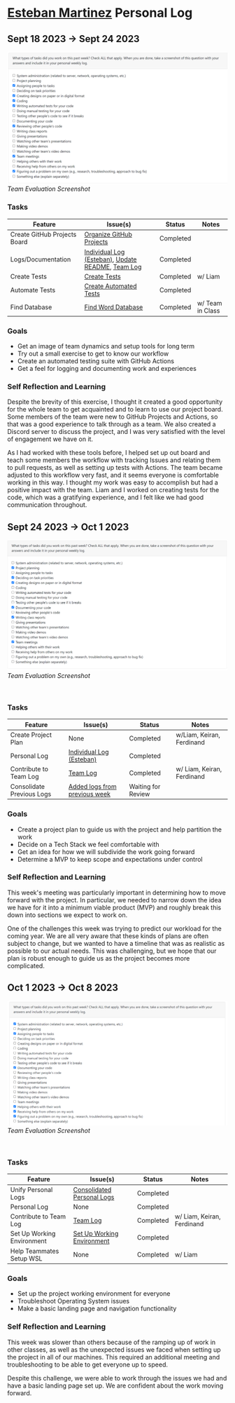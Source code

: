 # [Esteban Martinez](https://github.com/PatchFact) Personal Log

## Sept 18 2023 -> Sept 24 2023

![evaluation-screenshot](../../img/esteban-eval-3.png)
<br>
_Team Evaluation Screenshot_

### Tasks

| Feature                      | Issue(s)                                                         | Status    | Notes            |
| ---------------------------- | ---------------------------------------------------------------- | --------- | ---------------- |
| Create GitHub Projects Board | [Organize GitHub Projects][1]                                    | Completed |                  |
| Logs/Documentation           | [Individual Log (Esteban)][2], [Update README][3], [Team Log][4] | Completed |                  |
| Create Tests                 | [Create Tests][5]                                                | Completed | w/ Liam          |
| Automate Tests               | [Create Automated Tests][6]                                      | Completed |                  |
| Find Database                | [Find Word Database][7]                                          | Completed | w/ Team in Class |

[1]: https://github.com/COSC-499-W2023/word-chain-exercise-team-7/issues/12
[2]: https://github.com/COSC-499-W2023/word-chain-exercise-team-7/issues/15
[3]: https://github.com/COSC-499-W2023/word-chain-exercise-team-7/issues/20
[4]: https://github.com/COSC-499-W2023/word-chain-exercise-team-7/issues/16
[5]: https://github.com/COSC-499-W2023/word-chain-exercise-team-7/issues/13
[6]: https://github.com/COSC-499-W2023/word-chain-exercise-team-7/issues/7
[7]: https://github.com/COSC-499-W2023/word-chain-exercise-team-7/issues/10

### Goals

-   Get an image of team dynamics and setup tools for long term
-   Try out a small exercise to get to know our workflow
-   Create an automated testing suite with GitHub Actions
-   Get a feel for logging and documenting work and experiences

### Self Reflection and Learning

Despite the brevity of this exercise, I thought it created a good opportunity for the whole team to get acquainted and to learn to use our project board. Some members of the team were new to GitHub Projects and Actions, so that was a good experience to talk through as a team. We also created a Discord server to discuss the project, and I was very satisfied with the level of engagement we have on it.

As I had worked with these tools before, I helped set up out board and teach some members the workflow with tracking Issues and relating them to pull requests, as well as setting up tests with Actions. The team became adjusted to this workflow very fast, and it seems everyone is comfortable working in this way. I thought my work was easy to accomplish but had a positive impact with the team. Liam and I worked on creating tests for the code, which was a gratifying experience, and I felt like we had good communication throughout.

## Sept 24 2023 -> Oct 1 2023

![evaluation-screenshot](../../img/esteban-eval-4.png)
<br>
_Team Evaluation Screenshot_

<br>

### Tasks

| Feature                   | Issue(s)                           | Status             | Notes                      |
| ------------------------- | ---------------------------------- | ------------------ | -------------------------- |
| Create Project Plan       | None                               | Completed          | w/Liam, Keiran, Ferdinand  |
| Personal Log              | [Individual Log (Esteban)][1]      | Completed          |                            |
| Contribute to Team Log    | [Team Log][2]                      | Completed          | w/ Liam, Keiran, Ferdinand |
| Consolidate Previous Logs | [Added logs from previous week][3] | Waiting for Review |                            |

[1]: https://github.com/COSC-499-W2023/year-long-project-team-7/issues/11
[2]: https://github.com/COSC-499-W2023/year-long-project-team-7/issues/12
[3]: https://github.com/COSC-499-W2023/year-long-project-team-7/pull/7

### Goals

-   Create a project plan to guide us with the project and help partition the work
-   Decide on a Tech Stack we feel comfortable with
-   Get an idea for how we will subdivide the work going forward
-   Determine a MVP to keep scope and expectations under control

### Self Reflection and Learning

This week's meeting was particularly important in determining how to move forward with the project. In particular, we needed to narrow down the idea we have for it into a minimum viable product (MVP) and roughly break this down into sections we expect to work on.

One of the challenges this week was trying to predict our workload for the coming year. We are all very aware that these kinds of plans are often subject to change, but we wanted to have a timeline that was as realistic as possible to our actual needs. This was challenging, but we hope that our plan is robust enough to guide us as the project becomes more complicated.

## Oct 1 2023 -> Oct 8 2023

![evaluation-screenshot](../../img/esteban-eval-5.png)
<br>
_Team Evaluation Screenshot_

<br>

### Tasks

| Feature                    | Issue(s)                        | Status    | Notes                      |
| -------------------------- | ------------------------------- | --------- | -------------------------- |
| Unify Personal Logs        | [Consolidated Personal Logs][1] | Completed |                            |
| Personal Log               | None                            | Completed |                            |
| Contribute to Team Log     | [Team Log][2]                   | Completed | w/ Liam, Keiran, Ferdinand |
| Set Up Working Environment | [Set Up Working Environment][3] | Completed |                            |
| Help Teammates Setup WSL   | None                            | Completed | w/ Liam                    |

[1]: https://github.com/COSC-499-W2023/year-long-project-team-7/issues/18
[2]: https://github.com/COSC-499-W2023/year-long-project-team-7/issues/26
[3]: https://github.com/COSC-499-W2023/year-long-project-team-7/issues/24

### Goals

-   Set up the project working environment for everyone
-   Troubleshoot Operating System issues
-   Make a basic landing page and navigation functionality

### Self Reflection and Learning

This week was slower than others because of the ramping up of work in other classes, as well as the unexpected issues we faced when setting up the project in all of our machines. This required an additional meeting and troubleshooting to be able to get everyone up to speed.

Despite this challenge, we were able to work through the issues we had and have a basic landing page set up. We are confident about the work moving forward.

